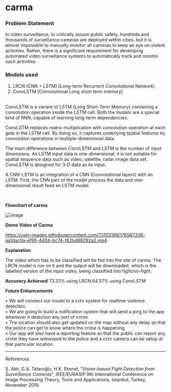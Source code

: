 # carma

### Problem Statement

In video surveillance, to critically assure public safety, hundreds and thousands of surveillance cameras are deployed within cities, but it is almost impossible to manually monitor all cameras to keep an eye on violent activities. Rather, there is a significant requirement for developing automated video surveillance systems to automatically track and monitor such activities.

### Models used
1. LRCN (CNN + LSTM) [Long-term Recurrent Convolutional Network]
2. ConvLSTM [Convolutional Long short term memory]

<br>
ConvLSTM is a variant of LSTM (Long Short-Term Memory) containing a convolution operation inside the LSTM cell. Both the models are a special kind of RNN, capable of learning long-term dependencies.

ConvLSTM replaces matrix multiplication with convolution operation at each gate in the LSTM cell. By doing so, it captures underlying spatial features by convolution operations in multiple-dimensional data.

The main difference between ConvLSTM and LSTM is the number of input dimensions. As LSTM input data is one-dimensional, it is not suitable for spatial sequence data such as video, satellite, radar image data set. ConvLSTM is designed for 3-D data as its input.

A CNN-LSTM is an integration of a CNN (Convolutional layers) with an LSTM. First, the CNN part of the model process the data and one-dimensional result feed an LSTM model. 


<br>

**Flowchart of carma**

![image](https://user-images.githubusercontent.com/73103188/176588336-741b4b77-134a-4f50-9797-5d3ad23ba17f.png)

 **Demo Video of Carma**

https://user-images.githubusercontent.com/73103188/176587208-aa1dac0a-ef95-4404-bc74-f62bd88292a2.mp4

 **Explanation**
 
 The video which has to be classified will be fed into the site of carma. The LRCN model is run on it and the output will be downloaded, which is the labelled version of the input video, being classified into fight/no-fight.
 
 **Accuracy Achieved**
 73.33% using LRCN
 64.57% using ConvLSTM
 
 **Future Enhancements**

• We will connect our model to a cctv system for realtime violence detection.\
• We are going to build a notification system that will send a ping to the app whenever it detection any sort of crime.\
• The location should also get updated on the map without any delay so that the police can get to know where the crime is happening.\
• Our app will also have a reporting feature so that the public can report any crime they have witnessed to the police and a cctv camera can be setup at that particular location.

---

References

Ş. Aktı, G.A. Tataroğlu, H.K. Ekenel, “*Vision-based Fight Detection from Surveillance Cameras*”, IEEE/EURASIP 9th International Conference on Image Processing Theory, Tools and Applications, Istanbul, Turkey, November 2019.

